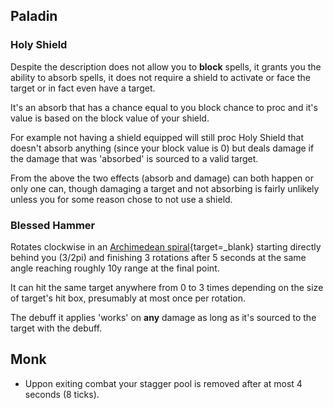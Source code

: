 ## Paladin

### Holy Shield

Despite the description does not allow you to **block** spells, it grants you the ability to absorb spells, it does not require a shield to activate or face the target or in fact even have a target.

It's an absorb that has a chance equal to you block chance to proc and it's value is based on the block value of your shield.

For example not having a shield equipped will still proc Holy Shield that doesn't absorb anything (since your block value is 0) but deals damage if the damage that was 'absorbed' is sourced to a valid target.

From the above the two effects (absorb and damage) can both happen or only one can, though damaging a target and not absorbing is fairly unlikely unless you for some reason chose to not use a shield.

### Blessed Hammer

Rotates clockwise in an [Archimedean spiral](https://www.desmos.com/calculator/tddkhzutbp){target=_blank} starting directly behind you (3/2pi) and finishing 3 rotations after 5 seconds at the same angle reaching roughly 10y range at the final point.

It can hit the same target anywhere from 0 to 3 times depending on the size of target's hit box, presumably at most once per rotation.

The debuff it applies 'works' on **any** damage as long as it's sourced to the target with the debuff.

## Monk

- Uppon exiting combat your stagger pool is removed after at most 4 seconds (8 ticks).
